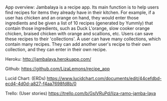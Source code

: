 
App overview:
Jambalaya is a recipe app. Its main function is to help users find recipes for items they
already have in their kitchen. For example, if a user has chicken and an orange
on hand, they would enter those ingredients and be given a list of 10 recipes (generated
by Yummly) that contain those ingredients, such as Duck L'orange, slow cooker orange
chicken, braised chicken with orange and scallions, etc. Users can save these
recipes to their 'collections'. A user can have many collections, which contain
many recipes. They can add another user's recipe to their own collection, and
they can enter in their own recipe.

Heroku:
http://jambalaya.herokuapp.com/

Github:
https://github.com/LizaLemons/recipe_app

Lucid Chart: (ERDs)
https://www.lucidchart.com/documents/edit/44cefdbd-ecd4-4d0d-a827-f4aa7698fd8b/0

Trello: (User stories)
https://trello.com/b/GslVRuPd/liza-ramo-jamba-laya
